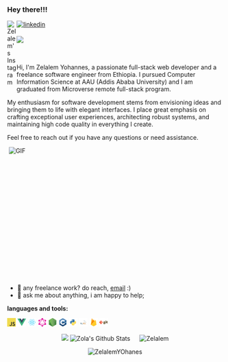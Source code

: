### Hey there!!!
<a href="https://instagram.com/zola_a16?igshid=MzNlNGNkZWQ4Mg==">
  <img align="left" alt="Zelalem's Instagram" width="22px" src="https://raw.githubusercontent.com/hussainweb/hussainweb/main/icons/instagram.png" />
</a>
<a href="https://www.linkedin.com/in/zelalem-yohannes-40356a239/">
 <img src=https://img.shields.io/badge/linkedin-%231E77B5.svg?&style=for-the-badge&logo=linkedin&logoColor=white alt=linkedin style="margin-bottom: 5px;"/>
</a>
































































![](https://visitor-badge.glitch.me/badge?page_id=abhisheknaiidu.abhisheknaiidu)









<br />

Hi, I'm Zelalem Yohannes, a passionate full-stack web developer and a freelance software engineer from Ethiopia. I pursued Computer Information Science at AAU (Addis Ababa University) and I am graduated from Microverse remote full-stack program.

My enthusiasm for software development stems from envisioning ideas and bringing them to life with elegant interfaces. I place great emphasis on crafting exceptional user experiences, architecting robust systems, and maintaining high code quality in everything I create.

Feel free to reach out if you have any questions or need assistance.




 
 
 <img align="right" alt="GIF" src="https://github.com/abhisheknaiidu/abhisheknaiidu/blob/master/code.gif?raw=true" width="500" height="320" />

 




 
- 💼 any freelance work? do reach, [email](mailto:zelalemyohannes75@gmail.com) :)
- 💬 ask me about anything, i am happy to help;

  

**languages and tools:**  

<code><img height="20" src="https://raw.githubusercontent.com/github/explore/80688e429a7d4ef2fca1e82350fe8e3517d3494d/topics/javascript/javascript.png"></code>
<code><img height="20" src="https://raw.githubusercontent.com/github/explore/80688e429a7d4ef2fca1e82350fe8e3517d3494d/topics/vue/vue.png"></code>
<code><img height="20" src="https://raw.githubusercontent.com/github/explore/80688e429a7d4ef2fca1e82350fe8e3517d3494d/topics/react/react.png"></code>
<code><img height="20" src="https://raw.githubusercontent.com/github/explore/5c058a388828bb5fde0bcafd4bc867b5bb3f26f3/topics/graphql/graphql.png"></code>
<code><img height="20" src="https://raw.githubusercontent.com/github/explore/80688e429a7d4ef2fca1e82350fe8e3517d3494d/topics/nodejs/nodejs.png"></code>
<code><img height="20" src="https://raw.githubusercontent.com/github/explore/80688e429a7d4ef2fca1e82350fe8e3517d3494d/topics/cpp/cpp.png"></code>
<code><img height="20" src="https://raw.githubusercontent.com/github/explore/80688e429a7d4ef2fca1e82350fe8e3517d3494d/topics/python/python.png"></code>
<code><img height="20" src="https://raw.githubusercontent.com/github/explore/80688e429a7d4ef2fca1e82350fe8e3517d3494d/topics/mysql/mysql.png"></code>
<code><img height="20" src="https://raw.githubusercontent.com/github/explore/80688e429a7d4ef2fca1e82350fe8e3517d3494d/topics/firebase/firebase.png"></code>
<code><img height="20" src="https://raw.githubusercontent.com/github/explore/80688e429a7d4ef2fca1e82350fe8e3517d3494d/topics/git/git.png"></code>


<p align = "center">
  <img src = "https://github-readme-streak-stats.herokuapp.com/?user=Zel-hub7&theme=gotham"/>
  <a href = "https://github-readme-streak-stats.herokuapp.com/?user=Zel-hub7&theme=gotham"></a>
  
 <img src="https://github-readme-stats.vercel.app/api?username=Zel-hub7&include_all_commits=true&count_private=true&show_icons=true&line_height=20&title_color=7A7ADB&icon_color=2234AE&text_color=D3D3D3&bg_color=0,000000,130F40&hide_border=true" alt="Zola's Github Stats">
 &emsp; <img src="https://github-readme-stats.vercel.app/api/top-langs?username=Zel-hub7&show_icons=true&locale=en&layout=compact&text_color=daf7dc&bg_color=0,000000,130F40&hide_border=true" alt="Zelalem" />
<p align="center"> <img src="https://komarev.com/ghpvc/?username=Zel-hub7&label=Profile%20views&color=0e75b6&style=flat" alt="ZelalemYOhanes"/> 
 
</p>
